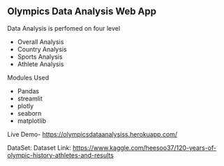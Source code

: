 ## Olympics Data Analysis Web App

Data Analysis is perfomed on four level
  - Overall Analysis
  - Country Analysis
  - Sports Analysis
  - Athlete Analysis

Modules Used
  - Pandas
  - streamlit
  - plotly
  - seaborn
  - matplotlib


Live Demo- https://olympicsdataanalysiss.herokuapp.com/

DataSet: Dataset Link: https://www.kaggle.com/heesoo37/120-years-of-olympic-history-athletes-and-results
